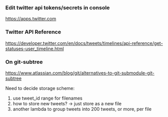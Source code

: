 ### Edit twitter api tokens/secrets in console
https://apps.twitter.com

### Twitter API Reference
https://developer.twitter.com/en/docs/tweets/timelines/api-reference/get-statuses-user_timeline.html

### On git-subtree
https://www.atlassian.com/blog/git/alternatives-to-git-submodule-git-subtree


Need to decide storage scheme:
1. use tweet_id range for filenames
2. how to store new tweets? -> just store as a new file
3. another lambda to group tweets into 200 tweets, or more, per file 
